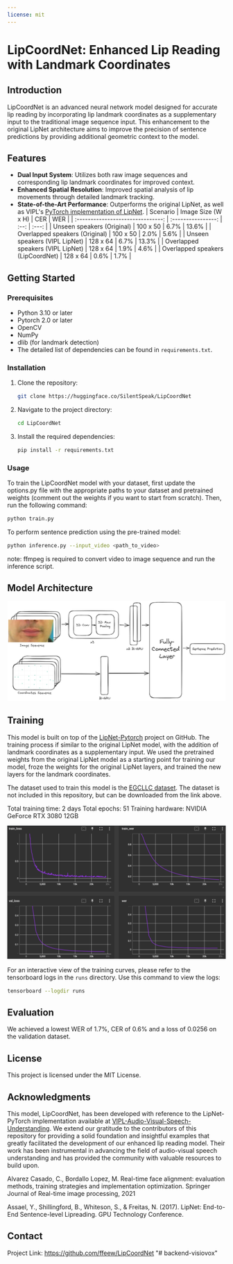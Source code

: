 ```yaml
---
license: mit
---
```


# LipCoordNet: Enhanced Lip Reading with Landmark Coordinates

## Introduction

LipCoordNet is an advanced neural network model designed for accurate lip reading by incorporating lip landmark coordinates as a supplementary input to the traditional image sequence input. This enhancement to the original LipNet architecture aims to improve the precision of sentence predictions by providing additional geometric context to the model.

## Features

- **Dual Input System**: Utilizes both raw image sequences and corresponding lip landmark coordinates for improved context.
- **Enhanced Spatial Resolution**: Improved spatial analysis of lip movements through detailed landmark tracking.
- **State-of-the-Art Performance**: Outperforms the original LipNet, as well as VIPL's [PyTorch implementation of LipNet](https://github.com/VIPL-Audio-Visual-Speech-Understanding/LipNet-PyTorch).
  | Scenario | Image Size (W x H) | CER | WER |
  | :-------------------------------: | :----------------: | :--: | :---: |
  | Unseen speakers (Original) | 100 x 50 | 6.7% | 13.6% |
  | Overlapped speakers (Original) | 100 x 50 | 2.0% | 5.6% |
  | Unseen speakers (VIPL LipNet) | 128 x 64 | 6.7% | 13.3% |
  | Overlapped speakers (VIPL LipNet) | 128 x 64 | 1.9% | 4.6% |
  | Overlapped speakers (LipCoordNet) | 128 x 64 | 0.6% | 1.7% |

## Getting Started

### Prerequisites

- Python 3.10 or later
- Pytorch 2.0 or later
- OpenCV
- NumPy
- dlib (for landmark detection)
- The detailed list of dependencies can be found in `requirements.txt`.

### Installation

1. Clone the repository:

   ```bash
   git clone https://huggingface.co/SilentSpeak/LipCoordNet
   ```

2. Navigate to the project directory:
   ```bash
   cd LipCoordNet
   ```
3. Install the required dependencies:
   ```bash
   pip install -r requirements.txt
   ```

### Usage

To train the LipCoordNet model with your dataset, first update the options.py file with the appropriate paths to your dataset and pretrained weights (comment out the weights if you want to start from scratch). Then, run the following command:

```bash
python train.py
```

To perform sentence prediction using the pre-trained model:

```bash
python inference.py --input_video <path_to_video>
```

note: ffmpeg is required to convert video to image sequence and run the inference script.

## Model Architecture

![LipCoordNet model architecture](./assets/LipCoordNet_model_architecture.png)

## Training

This model is built on top of the [LipNet-Pytorch](https://github.com/VIPL-Audio-Visual-Speech-Understanding/LipNet-PyTorch) project on GitHub. The training process if similar to the original LipNet model, with the addition of landmark coordinates as a supplementary input. We used the pretrained weights from the original LipNet model as a starting point for training our model, froze the weights for the original LipNet layers, and trained the new layers for the landmark coordinates.

The dataset used to train this model is the [EGCLLC dataset](https://huggingface.co/datasets/SilentSpeak/EGCLLC). The dataset is not included in this repository, but can be downloaded from the link above.

Total training time: 2 days
Total epochs: 51
Training hardware: NVIDIA GeForce RTX 3080 12GB

![LipCoordNet training curves](./assets/training_graphs.png)

For an interactive view of the training curves, please refer to the tensorboard logs in the `runs` directory.
Use this command to view the logs:

```bash
tensorboard --logdir runs
```

## Evaluation

We achieved a lowest WER of 1.7%, CER of 0.6% and a loss of 0.0256 on the validation dataset.

## License

This project is licensed under the MIT License.

## Acknowledgments

This model, LipCoordNet, has been developed with reference to the LipNet-PyTorch implementation available at [VIPL-Audio-Visual-Speech-Understanding](https://github.com/VIPL-Audio-Visual-Speech-Understanding/LipNet-PyTorch). We extend our gratitude to the contributors of this repository for providing a solid foundation and insightful examples that greatly facilitated the development of our enhanced lip reading model. Their work has been instrumental in advancing the field of audio-visual speech understanding and has provided the community with valuable resources to build upon.

Alvarez Casado, C., Bordallo Lopez, M. Real-time face alignment: evaluation methods, training strategies and implementation optimization. Springer Journal of Real-time image processing, 2021

Assael, Y., Shillingford, B., Whiteson, S., & Freitas, N. (2017). LipNet: End-to-End Sentence-level Lipreading. GPU Technology Conference.

## Contact

Project Link: https://github.com/ffeew/LipCoordNet
"# backend-visiovox" 
